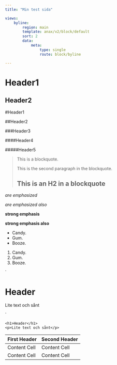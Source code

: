 ```yaml
---
title: "Min test sida"

views:
    byline:
        region: main
        template: anax/v2/block/default
        sort: 2
        data:
            meta:
                type: single
                route: block/byline

---
```

Header1
======

Header2
------

#Header1

##Header2

###Header3

####Header4

#####Header5

> This is a blockquote.
>
> This is the second paragraph in the blockquote.
>
> ## This is an H2 in a blockquote

*are emphasized*

_are emphasized also_

**strong emphasis**

__strong emphasis also__



+   Candy.
+   Gum.
+   Booze.

1.  Candy.
2.  Gum.
3.  Booze.

`<h1>Header</h1>
<p>Lite text och sånt</p>`

    <h1>Header</h1>
    <p>Lite text och sånt</p>


First Header  | Second Header
------------- | -------------
Content Cell  | Content Cell
Content Cell  | Content Cell
